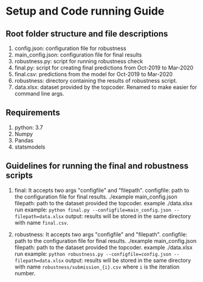 # Setup and Code running Guide

## Root folder structure and file descriptions
1. config.json: configuration file for robustness
2. main_config.json: configuration file for final results
3. robustness.py: script for running robustness check
4. final.py: script for creating final predictions from Oct-2019 to Mar-2020
5. final.csv: predictions from the model for Oct-2019 to Mar-2020
6. robustness: directory containing the results of robustness script.
7. data.xlsx: dataset provided by the topcoder. Renamed to make easier for command line args.


## Requirements
1. python: 3.7
2. Numpy
3. Pandas
4. statsmodels


## Guidelines for running the final and robustness scripts
1. final: 
	It accepts two args "configfile" and "filepath".
	configfile: path to the configuration file for final results. ./example main_config.json
	filepath: path to the dataset provided the topcoder. example ./data.xlsx
	run example: `python final.py --configfile=main_config.json --filepath=data.xlsx`
	output: results will be stored in the same directory with name `final.csv`.

1. robustness: 
	It accepts two args "configfile" and "filepath".
	configfile: path to the configuration file for final results. ./example main_config.json
	filepath: path to the dataset provided the topcoder. example ./data.xlsx
	run example: `python robustness.py --configfile=config.json --filepath=data.xlsx`
	output: results will be stored in the same directory with name `robustness/submission_{i}.csv` where `i` is the iteration number.




